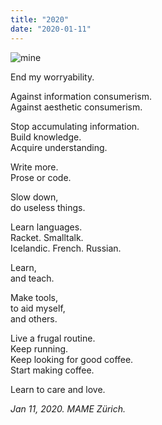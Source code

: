 ```yaml
---
title: "2020"
date: "2020-01-11"
---
```


![mine](/2020/mine.jpg)

End my worryability.

Against information consumerism.  
Against aesthetic consumerism.

Stop accumulating information.  
Build knowledge.  
Acquire understanding.

Write more.  
Prose or code.

Slow down,  
do useless things.

Learn languages.  
Racket. Smalltalk.  
Icelandic. French. Russian.

Learn,  
and teach.

Make tools,  
to aid myself,  
and others.

Live a frugal routine.  
Keep running.  
Keep looking for good coffee.  
Start making coffee.

Learn to care and love.

*Jan 11, 2020. MAME Zürich.*
